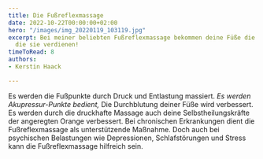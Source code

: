 ```yaml
---
title: Die Fußreflexmassage
date: 2022-10-22T00:00:00+02:00
hero: "/images/img_20220119_103119.jpg"
excerpt: Bei meiner beliebten Fußreflexmassage bekommen deine Füße die Behandlung,
  die sie verdienen!
timeToRead: 8
authors:
- Kerstin Haack

---
```

Es werden die Fußpunkte durch Druck und Entlastung massiert. _Es werden Akupressur-Punkte bedient,_ Die Durchblutung deiner Füße wird verbessert. Es werden durch die druckhafte Massage auch deine Selbstheilungskräfte der angeregten Orange verbessert. Bei chronischen Erkrankungen dient die Fußreflexmassage als unterstützende Maßnahme. Doch auch bei psychischen Belastungen wie Depressionen, Schlafstörungen und Stress kann die Fußreflexmassage hilfreich sein.